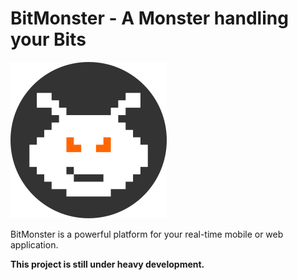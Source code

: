 # BitMonster - A Monster handling your Bits

![BitMonster Logo](logo/logo.png "BitMonster")

BitMonster is a powerful platform for your real-time mobile or web application.

**This project is still under heavy development.**
